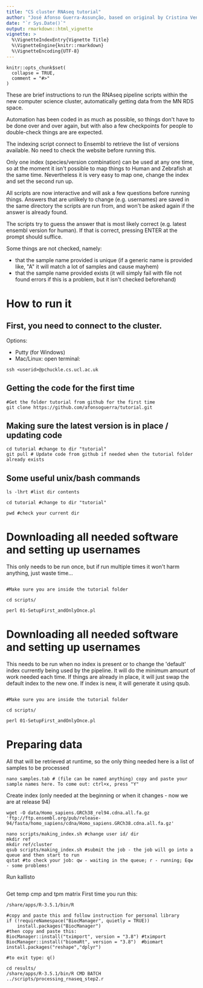 ```yaml
---
title: "CS cluster RNAseq tutorial"
author: "José Afonso Guerra-Assunção, based on original by Cristina Venturini"
date: "`r Sys.Date()`"
output: rmarkdown::html_vignette
vignette: >
  %\VignetteIndexEntry{Vignette Title}
  %\VignetteEngine{knitr::rmarkdown}
  %\VignetteEncoding{UTF-8}
---
```


```{r setup, include = FALSE}
knitr::opts_chunk$set(
  collapse = TRUE,
  comment = "#>"
)
```



These are brief instructions to run the RNAseq pipeline scripts within the new computer science cluster, automatically getting data from the MN RDS space.

Automation has been coded in as much as possible, so things don't have to be done over and over again, but with also a few checkpoints for people to double-check things are are expected. 

The indexing script connect to Ensembl to retrieve the list of versions available. No need to check the website before running this. 

Only one index (species/version combination) can be used at any one time, so at the moment it isn't possible to map things to Human and Zebrafish at the same time. Nevertheless it is very easy to map one, change the index and set the second run up. 

All scripts are now interactive and will ask a few questions before running things. Answers that are unlikely to change (e.g. usernames) are saved in the same directory the scripts are run from, and won't be asked again if the answer is already found. 

The scripts try to guess the answer that is most likely correct (e.g. latest ensembl version for human). If that is correct, pressing ENTER at the prompt should suffice. 

Some things are not checked, namely:
- that the sample name provided is unique (if a generic name is provided like, "A" it will match a lot of samples and cause mayhem)
- that the sample name provided exists (it will simply fail with file not found errors if this is a problem, but it isn't checked beforehand)


# How to run it


## First, you need to connect to the cluster. 


Options:
- Putty (for Windows)
- Mac/Linux: open terminal:
```{bash,eval = FALSE}
ssh <userid>@pchuckle.cs.ucl.ac.uk
```


## Getting the code for the first time

```{bash,eval = FALSE}
#Get the folder tutorial from github for the first time
git clone https://github.com/afonsoguerra/tutorial.git

```

## Making sure the latest version is in place / updating code

```{bash,eval = FALSE}
cd tutorial #change to dir "tutorial"
git pull # Update code from github if needed when the tutorial folder already exists
```


## Some useful unix/bash commands
```{bash,eval = FALSE}
ls -lhrt #list dir contents

cd tutorial #change to dir "tutorial"

pwd #check your current dir
```


# Downloading all needed software and setting up usernames 

This only needs to be run once, but if run multiple times it won't harm anything, just waste time...

```{bash,eval = FALSE}

#Make sure you are inside the tutorial folder

cd scripts/

perl 01-SetupFirst_andOnlyOnce.pl

```


# Downloading all needed software and setting up usernames 

This needs to be run when no index is present or to change the 'default' index currently being used by the pipeline. It will do the minimum amount of work needed each time. If things are already in place, it will just swap the default index to the new one. If index is new, it will generate it using qsub. 

```{bash,eval = FALSE}

#Make sure you are inside the tutorial folder

cd scripts/

perl 01-SetupFirst_andOnlyOnce.pl

```




# Preparing data

All that will be retrieved at runtime, so the only thing needed here is a list of samples to be processed

```{bash,eval = FALSE}
nano samples.tab # (file can be named anything) copy and paste your sample names here. To come out: ctrl+x, press "Y"

```







Create index (only needed at the beginning or when it changes - now we are at release 94)

```{bash,eval = FALSE}
wget -O data/Homo_sapiens.GRCh38_rel94.cdna.all.fa.gz 'ftp://ftp.ensembl.org/pub/release-94/fasta/homo_sapiens/cdna/Homo_sapiens.GRCh38.cdna.all.fa.gz'
```

```{bash,eval = FALSE}
nano scripts/making_index.sh #change user id/ dir
mkdir ref
mkdir ref/cluster
qsub scripts/making_index.sh #submit the job - the job will go into a queue and then start to run
qstat #to check your job: qw - waiting in the queue; r - running; Eqw - some problems!
```

Run kallisto 
```{bash,eval = FALSE}

```


Get temp cmp and tpm matrix
First time you run this: 
```{bash,eval = FALSE}
/share/apps/R-3.5.1/bin/R
```

```{r,eval = FALSE}
#copy and paste this and follow instruction for personal library
if (!requireNamespace("BiocManager", quietly = TRUE))
    install.packages("BiocManager")
#then copy and paste this:
BiocManager::install("tximport", version = "3.8") #tximport
BiocManager::install("biomaRt", version = "3.8")  #biomart
install.packages("reshape","dplyr")

#to exit type: q() 

```

```{bash,eval = FALSE}
cd results/
/share/apps/R-3.5.1/bin/R CMD BATCH ../scripts/processing_rnaseq_step2.r
```

